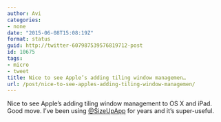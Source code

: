 ```yaml
---
author: Avi
categories:
- none
date: "2015-06-08T15:08:19Z"
format: status
guid: http://twitter-607987539576819712-post
id: 10675
tags:
- micro
- tweet
title: Nice to see Apple’s adding tiling window managemen…
url: /post/nice-to-see-apples-adding-tiling-window-managemen/
---
```

Nice to see Apple’s adding tiling window management to OS X and iPad. Good move. I’ve been using [@SizeUpApp](http://twitter.com/SizeUpApp) for years and it’s super-useful.